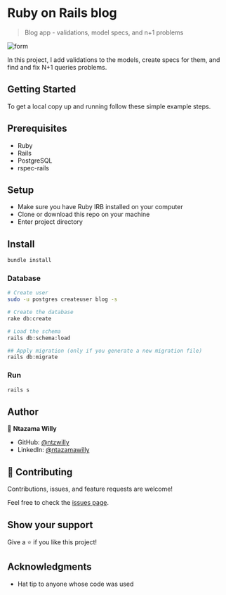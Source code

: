 # Ruby on Rails blog

> Blog app - validations, model specs, and n+1 problems

![form](https://user-images.githubusercontent.com/9049260/150311945-b6963670-fcad-4237-ad82-0db5040dd215.png)

In this project, I add validations to the models, create specs for them, and find and fix N+1 queries problems.
## Getting Started

To get a local copy up and running follow these simple example steps.

## Prerequisites
  - Ruby
  - Rails
  - PostgreSQL
  - rspec-rails

## Setup

- Make sure you have Ruby IRB installed on your computer
- Clone or download this repo on your machine
- Enter project directory
## Install

```sh
bundle install
```

### Database

```sh
# Create user
sudo -u postgres createuser blog -s

# Create the database
rake db:create

# Load the schema
rails db:schema:load

## Apply migration (only if you generate a new migration file)
rails db:migrate
```
### Run

```sh
rails s
```
## Author

👤 **Ntazama Willy**

- GitHub: [@ntzwilly](https://github.com/ntzwilly)
- LinkedIn: [@ntazamawilly](https://linkedin.com/in/ntazama-willy-b676b7aa)

## 🤝 Contributing

Contributions, issues, and feature requests are welcome!

Feel free to check the [issues page](../../issues/).

## Show your support

Give a ⭐️ if you like this project!

## Acknowledgments

- Hat tip to anyone whose code was used